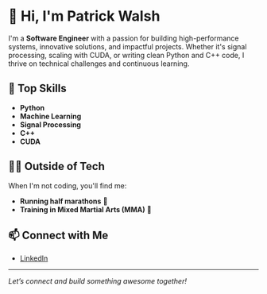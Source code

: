 # 👋 Hi, I'm Patrick Walsh

I'm a **Software Engineer** with a passion for building high-performance systems, innovative solutions, and impactful projects. Whether it's signal processing, scaling with CUDA, or writing clean Python and C++ code, I thrive on technical challenges and continuous learning.

## 🚀 Top Skills
- **Python**
- **Machine Learning**
- **Signal Processing**
- **C++**
- **CUDA**

## 🏃‍♂️ Outside of Tech

When I'm not coding, you'll find me:
- **Running half marathons** 🏅
- **Training in Mixed Martial Arts (MMA)** 🥊

## 📫 Connect with Me

- [LinkedIn](https://www.linkedin.com/in/pwalsh4/)

---

*Let’s connect and build something awesome together!*
